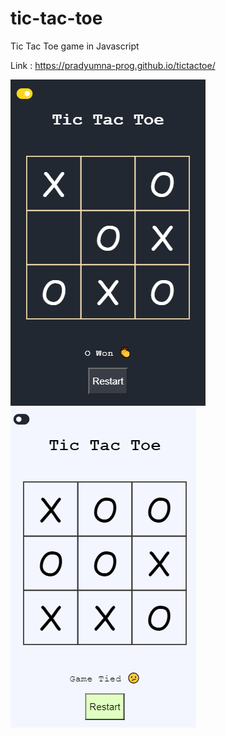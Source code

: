 # tic-tac-toe
Tic Tac Toe game in Javascript

Link : https://pradyumna-prog.github.io/tictactoe/

![screenshot](imgs\screenshot-victory.png)
![screenshot](imgs\screenshot-day.png)

